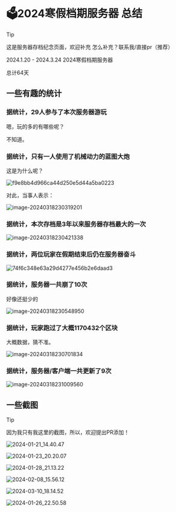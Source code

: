 # 🗳️2024寒假档期服务器 总结

> [!tip]
> 这是服务器存档纪念页面，欢迎补充
> 怎么补充？联系我/直接pr（推荐）

2024.1.20 - 2024.3.24 2024寒假档期服务器

总计64天

## 一些有趣的统计

### 据统计，29人参与了本次服务器游玩

嗯，玩的多的有哪些呢？

不知道。

### 据统计，只有一人使用了机械动力的蓝图大炮

这是为什么呢？

![f9e8bb4d966ca44d250e5d44a5ba0223](./assets/f9e8bb4d966ca44d250e5d44a5ba0223.png)

对此，当事人表示：

![image-20240318230319201](./assets/image-20240318230319201.png)

### 据统计，本次存档是3年以来服务器存档最大的一次

![image-20240318230421338](./assets/image-20240318230421338.png)

### 据统计，两位玩家在假期结束后仍在服务器奋斗

![74f6c348e63a29d4277e456b2e6daad3](./assets/74f6c348e63a29d4277e456b2e6daad3.png)

### 据统计，服务器一共崩了10次

好像还挺少的

![image-20240318230548950](./assets/image-20240318230548950.png)

### 据统计，玩家跑过了大概1170432个区块

大概数据，猜不准。

![image-20240318230701834](./assets/image-20240318230701834.png)

### 据统计，服务器/客户端一共更新了9次

![image-20240318231009560](./assets/image-20240318231009560.png)

## 一些截图

> [!tip]
> 因为我只有我这里的截图，所以，欢迎提出PR添加！

![2024-01-21_14.40.47](./assets/2024-01-21_14.40.47.png)

![2024-01-23_20.20.07](./assets/2024-01-23_20.20.07.png)

![2024-01-28_21.13.22](./assets/2024-01-28_21.13.22.png)

![2024-02-08_15.56.12](./assets/2024-02-08_15.56.12.png)

![2024-03-10_18.14.52](./assets/2024-03-10_18.14.52.png)

![2024-01-26_22.50.58](./assets/2024-01-26_22.50.58.png)

